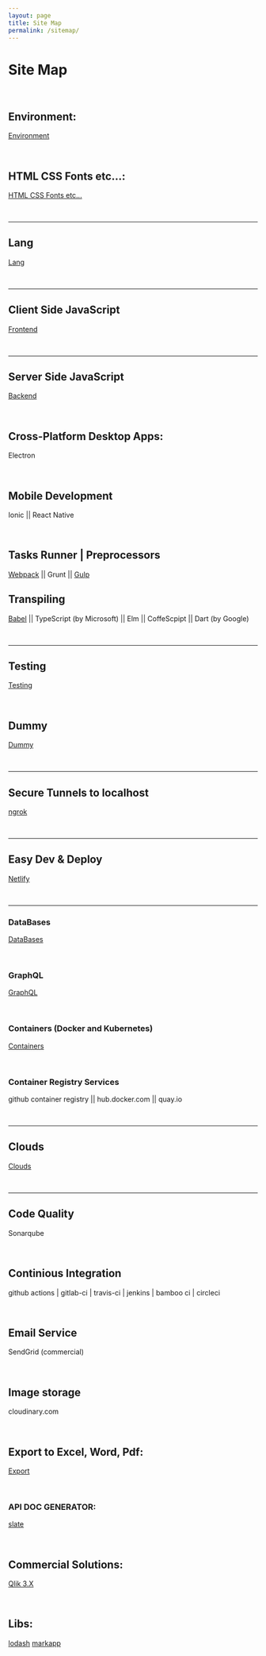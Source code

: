 ```yaml
---
layout: page
title: Site Map
permalink: /sitemap/
---
```


# Site Map

<br/>

## Environment:

<a href="/env/">Environment</a>

<br/>

## HTML CSS Fonts etc...:

<a href="/html/">HTML CSS Fonts etc...</a>

<br/>
<hr/>

## Lang

<a href="/lang/">Lang</a>

<br/>
<hr/>

## Client Side JavaScript

<a href="/frontend/">Frontend</a>

<br/>
<hr/>

## Server Side JavaScript

<a href="/backend/">Backend</a>

<br/>

## Cross-Platform Desktop Apps:

Electron

<br/>

## Mobile Development

Ionic || React Native

<br/>

## Tasks Runner | Preprocessors

<a href="/tasks-runner/webpack/">Webpack</a> ||
Grunt || <a href="/tasks-runner/gulp/">Gulp</a>

## Transpiling

<a href="/transpilers/babel/">Babel</a> || TypeScript (by Microsoft) || Elm || CoffeScpipt || Dart (by Google)

<br/>
<hr/>

## Testing

<a href="/testing/">Testing</a>

<br/>

## Dummy

<a href="/dummy/">Dummy</a>

<br/>
<hr/>

## Secure Tunnels to localhost

<a href="/tunnels/ngrok/">ngrok</a>

<br/>
<hr/>

## Easy Dev & Deploy

<a href="https://www.youtube.com/watch?v=FMhVXOA54x8">Netlify</a>

<br/>
<hr/>

### DataBases

<a href="/databases/">DataBases</a>

<br/>

### GraphQL

<a href="/graphql/">GraphQL</a>

<br/>

### Containers (Docker and Kubernetes)

<a href="/containers/">Containers</a>

<br/>

### Container Registry Services

github container registry || hub.docker.com || quay.io

<br/>
<hr/>

## Clouds

<a href="/clouds/">Clouds</a>

<br/>
<hr/>

## Code Quality

Sonarqube

<br/>

## Continious Integration

github actions | gitlab-ci | travis-ci | jenkins | bamboo ci | circleci

<br/>

## Email Service

SendGrid (commercial)

<br/>

## Image storage

cloudinary.com

<br/>

## Export to Excel, Word, Pdf:

<a href="/export/">Export</a>

<br/>

### API DOC GENERATOR:

<a href="https://github.com/lord/slate" rel="nofollow">slate</a>

<br/>

## Commercial Solutions:

<a href="/commercial/qlik/3.x/">Qlik 3.X</a>

<br/>

## Libs:


<a href="https://lodash.com/" rel="nofollow">lodash</a>
<a href="http://markapp.io/" rel="nofollow">markapp</a>


